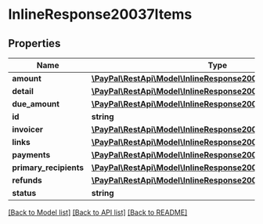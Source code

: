 # InlineResponse20037Items

## Properties
Name | Type | Description | Notes
------------ | ------------- | ------------- | -------------
**amount** | [**\PayPal\RestApi\Model\InlineResponse20037Amount**](InlineResponse20037Amount.md) |  | [optional] 
**detail** | [**\PayPal\RestApi\Model\InlineResponse20037Detail**](InlineResponse20037Detail.md) |  | [optional] 
**due_amount** | [**\PayPal\RestApi\Model\InlineResponse20037Amount**](InlineResponse20037Amount.md) |  | [optional] 
**id** | **string** |  | [optional] 
**invoicer** | [**\PayPal\RestApi\Model\InlineResponse20037Invoicer**](InlineResponse20037Invoicer.md) |  | [optional] 
**links** | [**\PayPal\RestApi\Model\InlineResponse20037Links[]**](InlineResponse20037Links.md) |  | [optional] 
**payments** | [**\PayPal\RestApi\Model\InlineResponse20037Payments**](InlineResponse20037Payments.md) |  | [optional] 
**primary_recipients** | [**\PayPal\RestApi\Model\InlineResponse20037PrimaryRecipients[]**](InlineResponse20037PrimaryRecipients.md) |  | [optional] 
**refunds** | [**\PayPal\RestApi\Model\InlineResponse20037Refunds**](InlineResponse20037Refunds.md) |  | [optional] 
**status** | **string** |  | [optional] 

[[Back to Model list]](../README.md#documentation-for-models) [[Back to API list]](../README.md#documentation-for-api-endpoints) [[Back to README]](../README.md)


